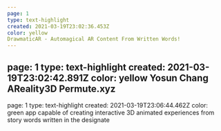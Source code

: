 ```yaml
---
page: 1
type: text-highlight
created: 2021-03-19T23:02:36.453Z
color: yellow
DrawmaticAR - Automagical AR Content From Written Words!
---
```

page: 1
type: text-highlight
created: 2021-03-19T23:02:42.891Z
color: yellow
Yosun Chang AReality3D Permute.xyz
---
page: 1
type: text-highlight
created: 2021-03-19T23:06:44.462Z
color: green
app capable of creating interactive 3D animated experiences from story words written in the designate
